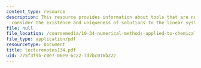 ```yaml
---
content_type: resource
description: This resource provides information about tools that are necessary to
  consider the existence and uniqueness of solutions to the linear system of equations.
file: null
file_location: /coursemedia/10-34-numerical-methods-applied-to-chemical-engineering-fall-2005/775f3f9bc0e706e96c227d7bc016b222_lecturenotes134.pdf
file_type: application/pdf
resourcetype: Document
title: lecturenotes134.pdf
uid: 775f3f9b-c0e7-06e9-6c22-7d7bc016b222
---
```

